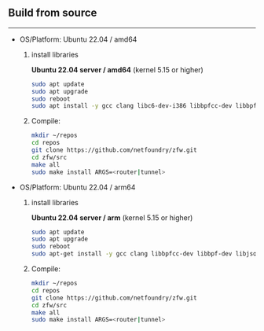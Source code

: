 ## Build from source
---
- OS/Platform: Ubuntu 22.04 / amd64
    1. install libraries

        **Ubuntu 22.04 server / amd64** (kernel 5.15 or higher)

        ```bash
        sudo apt update
        sudo apt upgrade
        sudo reboot
        sudo apt install -y gcc clang libc6-dev-i386 libbpfcc-dev libbpf-dev libjson-c-dev make
        ```          

    1. Compile:

        ```bash      
        mkdir ~/repos
        cd repos
        git clone https://github.com/netfoundry/zfw.git 
        cd zfw/src
        make all
        sudo make install ARGS=<router|tunnel>
        ```  

- OS/Platform: Ubuntu 22.04 / arm64
    1. install libraries

        **Ubuntu 22.04 server / arm** (kernel 5.15 or higher)

        ```bash
        sudo apt update
        sudo apt upgrade
        sudo reboot
        sudo apt-get install -y gcc clang libbpfcc-dev libbpf-dev libjson-c-dev make
        ```          

    1. Compile:

        ```bash      
        mkdir ~/repos
        cd repos
        git clone https://github.com/netfoundry/zfw.git
        cd zfw/src
        make all
        sudo make install ARGS=<router|tunnel>
        ```     

    

